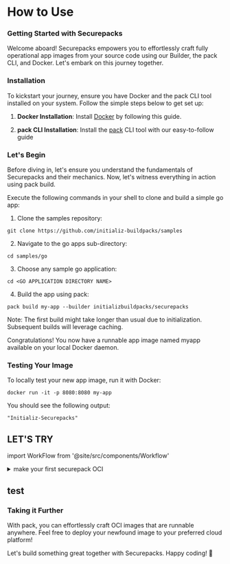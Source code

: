 How to Use
=======================
### Getting Started with Securepacks 

Welcome aboard! Securepacks empowers you to effortlessly craft fully operational app images from your source code using our Builder, the pack CLI, and Docker. Let's embark on this journey together. 


### Installation

To kickstart your journey, ensure you have Docker and the pack CLI tool installed on your system. Follow the simple steps below to get set up:

1. **Docker Installation**: Install [Docker](https://docs.docker.com/engine/install/) by following this guide.
 
2. **pack CLI Installation**: Install the [pack](https://buildpacks.io/docs/for-platform-operators/how-to/integrate-ci/pack/) CLI tool with our easy-to-follow guide 




### Let's Begin 

Before diving in, let's ensure you understand the fundamentals of Securepacks and their mechanics. Now, let's witness everything in action using pack build. 

Execute the following commands in your shell to clone and build a simple go app: 

1.  Clone the samples repository: 

```
git clone https://github.com/initializ-buildpacks/samples
```

2. Navigate to the go apps sub-directory: 
```
cd samples/go
```

3. Choose any sample go application: 
```
cd <GO APPLICATION DIRECTORY NAME>
```

4. Build the app using pack: 

```
pack build my-app --builder initializbuildpacks/securepacks

```


Note: The first build might take longer than usual due to initialization. Subsequent builds will leverage caching. 

Congratulations! You now have a runnable app image named myapp available on your local Docker daemon. 

### Testing Your Image 

To locally test your new app image, run it with Docker: 




<!--END_DOCUSAURUS_CODE_TABS-->
```
docker run -it -p 8080:8080 my-app
```

You should see the following output: 

```
"Initializ-Securepacks"
```
## LET'S TRY
import WorkFlow from '@site/src/components/Workflow'


<details>
  <summary>make your first securepack OCI</summary>

Visit
 here [`Build Go/Nodejs OCI from securpack`](https://github.com/initializ-buildpacks/samples/actions/workflows/try-securepack.yml)

 <WorkFlow/>

  and provide appropiate details.

  After completion of job,you can pull your image , and use it further
```
docker pull naveen871/< Desired name for the Docker image > 
```
</details>

## test



###  Taking it Further 

With pack, you can effortlessly craft OCI images that are runnable anywhere. Feel free to deploy your newfound image to your preferred cloud platform! 

Let's build something great together with Securepacks. Happy coding! 🚀 